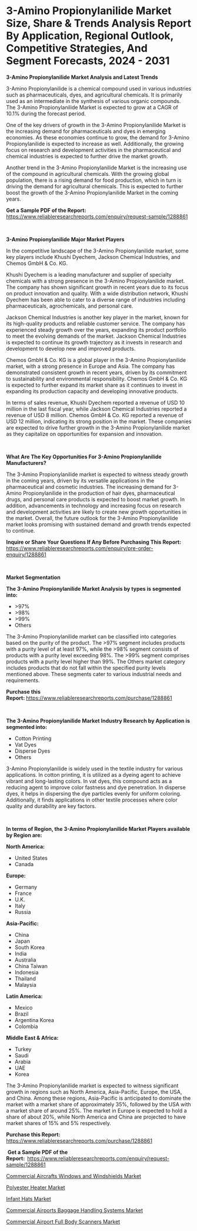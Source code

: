 <p><h1>3-Amino Propionylanilide Market Size, Share & Trends Analysis Report By Application, Regional Outlook, Competitive Strategies, And Segment Forecasts, 2024 - 2031</h1></p><p><strong>3-Amino Propionylanilide Market Analysis and Latest Trends</strong></p>
<p><p>3-Amino Propionylanilide is a chemical compound used in various industries such as pharmaceuticals, dyes, and agricultural chemicals. It is primarily used as an intermediate in the synthesis of various organic compounds. The 3-Amino Propionylanilide Market is expected to grow at a CAGR of 10.1% during the forecast period.</p><p>One of the key drivers of growth in the 3-Amino Propionylanilide Market is the increasing demand for pharmaceuticals and dyes in emerging economies. As these economies continue to grow, the demand for 3-Amino Propionylanilide is expected to increase as well. Additionally, the growing focus on research and development activities in the pharmaceutical and chemical industries is expected to further drive the market growth.</p><p>Another trend in the 3-Amino Propionylanilide Market is the increasing use of the compound in agricultural chemicals. With the growing global population, there is a rising demand for food production, which in turn is driving the demand for agricultural chemicals. This is expected to further boost the growth of the 3-Amino Propionylanilide Market in the coming years.</p></p>
<p><strong>Get a Sample PDF of the Report:&nbsp;</strong> <a href="https://www.reliableresearchreports.com/enquiry/request-sample/1288861">https://www.reliableresearchreports.com/enquiry/request-sample/1288861</a></p>
<p>&nbsp;</p>
<p><strong>3-Amino Propionylanilide Major Market Players</strong></p>
<p><p>In the competitive landscape of the 3-Amino Propionylanilide market, some key players include Khushi Dyechem, Jackson Chemical Industries, and Chemos GmbH & Co. KG. </p><p>Khushi Dyechem is a leading manufacturer and supplier of specialty chemicals with a strong presence in the 3-Amino Propionylanilide market. The company has shown significant growth in recent years due to its focus on product innovation and quality. With a wide distribution network, Khushi Dyechem has been able to cater to a diverse range of industries including pharmaceuticals, agrochemicals, and personal care.</p><p>Jackson Chemical Industries is another key player in the market, known for its high-quality products and reliable customer service. The company has experienced steady growth over the years, expanding its product portfolio to meet the evolving demands of the market. Jackson Chemical Industries is expected to continue its growth trajectory as it invests in research and development to develop new and improved products.</p><p>Chemos GmbH & Co. KG is a global player in the 3-Amino Propionylanilide market, with a strong presence in Europe and Asia. The company has demonstrated consistent growth in recent years, driven by its commitment to sustainability and environmental responsibility. Chemos GmbH & Co. KG is expected to further expand its market share as it continues to invest in expanding its production capacity and developing innovative products.</p><p>In terms of sales revenue, Khushi Dyechem reported a revenue of USD 10 million in the last fiscal year, while Jackson Chemical Industries reported a revenue of USD 8 million. Chemos GmbH & Co. KG reported a revenue of USD 12 million, indicating its strong position in the market. These companies are expected to drive further growth in the 3-Amino Propionylanilide market as they capitalize on opportunities for expansion and innovation.</p></p>
<p>&nbsp;</p>
<p><strong>What Are The Key Opportunities For 3-Amino Propionylanilide Manufacturers?</strong></p>
<p><p>The 3-Amino Propionylanilide market is expected to witness steady growth in the coming years, driven by its versatile applications in the pharmaceutical and cosmetic industries. The increasing demand for 3-Amino Propionylanilide in the production of hair dyes, pharmaceutical drugs, and personal care products is expected to boost market growth. In addition, advancements in technology and increasing focus on research and development activities are likely to create new growth opportunities in the market. Overall, the future outlook for the 3-Amino Propionylanilide market looks promising with sustained demand and growth trends expected to continue.</p></p>
<p><strong>Inquire or Share Your Questions If Any Before Purchasing This Report:</strong> <a href="https://www.reliableresearchreports.com/enquiry/pre-order-enquiry/1288861">https://www.reliableresearchreports.com/enquiry/pre-order-enquiry/1288861</a></p>
<p>&nbsp;</p>
<p><strong>Market Segmentation</strong></p>
<p><strong>The 3-Amino Propionylanilide Market Analysis by types is segmented into:</strong></p>
<p><ul><li>>97%</li><li>>98%</li><li>>99%</li><li>Others</li></ul></p>
<p><p>The 3-Amino Propionylanilide market can be classified into categories based on the purity of the product. The >97% segment includes products with a purity level of at least 97%, while the >98% segment consists of products with a purity level exceeding 98%. The >99% segment comprises products with a purity level higher than 99%. The Others market category includes products that do not fall within the specified purity levels mentioned above. These segments cater to various industrial needs and requirements.</p></p>
<p><strong>Purchase this Report:&nbsp;</strong><a href="https://www.reliableresearchreports.com/purchase/1288861">https://www.reliableresearchreports.com/purchase/1288861</a></p>
<p>&nbsp;</p>
<p><strong>The 3-Amino Propionylanilide Market Industry Research by Application is segmented into:</strong></p>
<p><ul><li>Cotton Printing</li><li>Vat Dyes</li><li>Disperse Dyes</li><li>Others</li></ul></p>
<p><p>3-Amino Propionylanilide is widely used in the textile industry for various applications. In cotton printing, it is utilized as a dyeing agent to achieve vibrant and long-lasting colors. In vat dyes, this compound acts as a reducing agent to improve color fastness and dye penetration. In disperse dyes, it helps in dispersing the dye particles evenly for uniform coloring. Additionally, it finds applications in other textile processes where color quality and durability are key factors.</p></p>
<p>&nbsp;</p>
<p><strong>In terms of Region, the 3-Amino Propionylanilide Market Players available by Region are:</strong></p>
<p>
    <p> <strong> North America: </strong>
        <ul>
            <li>United States</li>
            <li>Canada</li>
        </ul>
        </p> 
    <p> <strong> Europe: </strong>
        <ul>
            <li>Germany</li>
            <li>France</li>
            <li>U.K.</li>
            <li>Italy</li>
            <li>Russia</li>
        </ul>
        </p> 
    <p> <strong> Asia-Pacific: </strong>
        <ul>
            <li>China</li>
            <li>Japan</li>
            <li>South Korea</li>
            <li>India</li>
            <li>Australia</li>
            <li>China Taiwan</li>
            <li>Indonesia</li>
            <li>Thailand</li>
            <li>Malaysia</li>
        </ul>
        </p> 
    <p> <strong> Latin America: </strong>
        <ul>
            <li>Mexico</li>
            <li>Brazil</li>
            <li>Argentina Korea</li>
            <li>Colombia</li>
        </ul>
        </p> 
    <p> <strong> Middle East & Africa: </strong>
        <ul>
            <li>Turkey</li>
            <li>Saudi</li>
            <li>Arabia</li>
            <li>UAE</li>
            <li>Korea</li>
        </ul>
    </p>
    </p>
<p><p>The 3-Amino Propionylanilide market is expected to witness significant growth in regions such as North America, Asia-Pacific, Europe, the USA, and China. Among these regions, Asia-Pacific is anticipated to dominate the market with a market share of approximately 35%, followed by the USA with a market share of around 25%. The market in Europe is expected to hold a share of about 20%, while North America and China are projected to have market shares of 15% and 5% respectively.</p></p>
<p><strong>Purchase this Report: </strong><a href="https://www.reliableresearchreports.com/purchase/1288861">https://www.reliableresearchreports.com/purchase/1288861</a></p>
<p>&nbsp;<strong>Get a Sample PDF of the Report:&nbsp;&nbsp;</strong><a href="https://www.reliableresearchreports.com/enquiry/request-sample/1288861">https://www.reliableresearchreports.com/enquiry/request-sample/1288861</a></p>
<p><strong></strong></p>
<p><p><a href="https://zircon-bluebell-299.notion.site/Commercial-Aircrafts-Windows-and-Windshields-Market-Offers-Provide-Insightful-Data-for-the-Time-Peri-ead04cb3d4454e91a3ee3516d8efd530">Commercial Aircrafts Windows and Windshields Market</a></p><p><a href="https://view.publitas.com/reportprime-1/polyester-heater-market-size-share-trends-analysis-report-by-material-by-type-by-end-user-by-region-and-segment-forecasts-2024-2031/">Polyester Heater Market</a></p><p><a href="https://view.publitas.com/reportprime-1/infant-hats-market-dynamics-2024-2031-also-about-its-market-trends-projections-and-opportunities/">Infant Hats Market</a></p><p><a href="https://scarlet-rocket-c63.notion.site/Commercial-Airports-Baggage-Handling-Systems-Market-Size-Growing-and-Forecasted-for-period-from-2024-31874d9f8fd747e988d58f90e7dde305">Commercial Airports Baggage Handling Systems Market</a></p><p><a href="https://fearless-okapi-6c8.notion.site/Commercial-Airport-Full-Body-Scanners-Market-Size-and-Examines-its-Market-Scope-with-a-Primary-Foc-12c3c55d2ebd42989c84d7c1905ce556">Commercial Airport Full Body Scanners Market</a></p></p>